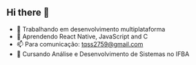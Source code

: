 ## Hi there 👋

- 🔭 Trabalhando em desenvolvimento multiplataforma
- 🌱 Aprendendo React Native, JavaScript and C
- 📫 Para comunicação: tqss2759@gmail.com
- 📖 Cursando Análise e Desenvolvimento de Sistemas no IFBA

<!--
**ThiagoQSS/ThiagoQSS** is a ✨ _special_ ✨ repository because its `README.md` (this file) appears on your GitHub profile.

Here are some ideas to get you started:

- 🔭 I’m currently working on ...
- 🌱 I’m currently learning ...
- 👯 I’m looking to collaborate on ...
- 🤔 I’m looking for help with ...
- 💬 Ask me about ...
- 📫 How to reach me: ...
- 😄 Pronouns: ...
- ⚡ Fun fact: ...
-->
